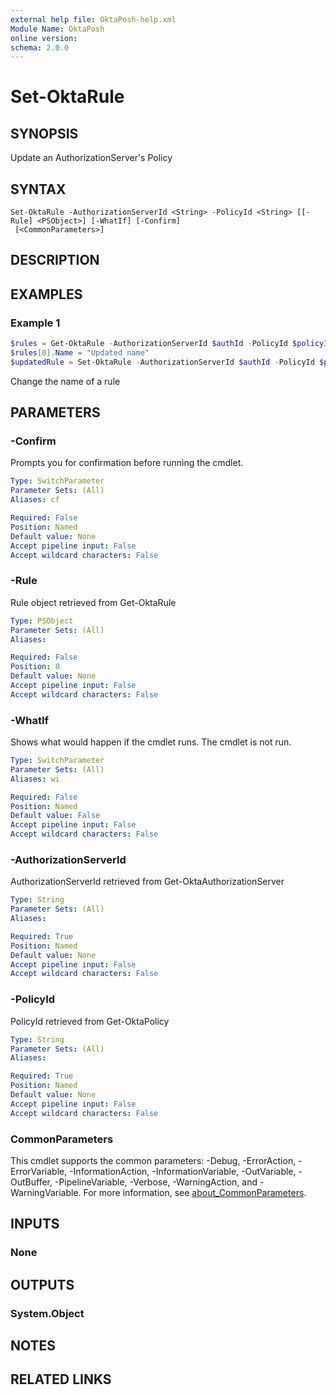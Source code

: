 ```yaml
---
external help file: OktaPosh-help.xml
Module Name: OktaPosh
online version:
schema: 2.0.0
---
```


# Set-OktaRule

## SYNOPSIS
Update an AuthorizationServer's Policy

## SYNTAX

```
Set-OktaRule -AuthorizationServerId <String> -PolicyId <String> [[-Rule] <PSObject>] [-WhatIf] [-Confirm]
 [<CommonParameters>]
```

## DESCRIPTION

## EXAMPLES

### Example 1
```powershell
$rules = Get-OktaRule -AuthorizationServerId $authId -PolicyId $policyId
$rules[0].Name = "Updated name"
$updatedRule = Set-OktaRule -AuthorizationServerId $authId -PolicyId $policyId -Rule $rules[0]
```

Change the name of a rule

## PARAMETERS

### -Confirm
Prompts you for confirmation before running the cmdlet.

```yaml
Type: SwitchParameter
Parameter Sets: (All)
Aliases: cf

Required: False
Position: Named
Default value: None
Accept pipeline input: False
Accept wildcard characters: False
```

### -Rule
Rule object retrieved from Get-OktaRule

```yaml
Type: PSObject
Parameter Sets: (All)
Aliases:

Required: False
Position: 0
Default value: None
Accept pipeline input: False
Accept wildcard characters: False
```

### -WhatIf
Shows what would happen if the cmdlet runs.
The cmdlet is not run.

```yaml
Type: SwitchParameter
Parameter Sets: (All)
Aliases: wi

Required: False
Position: Named
Default value: False
Accept pipeline input: False
Accept wildcard characters: False
```

### -AuthorizationServerId
AuthorizationServerId retrieved from Get-OktaAuthorizationServer

```yaml
Type: String
Parameter Sets: (All)
Aliases:

Required: True
Position: Named
Default value: None
Accept pipeline input: False
Accept wildcard characters: False
```

### -PolicyId
PolicyId retrieved from Get-OktaPolicy

```yaml
Type: String
Parameter Sets: (All)
Aliases:

Required: True
Position: Named
Default value: None
Accept pipeline input: False
Accept wildcard characters: False
```

### CommonParameters
This cmdlet supports the common parameters: -Debug, -ErrorAction, -ErrorVariable, -InformationAction, -InformationVariable, -OutVariable, -OutBuffer, -PipelineVariable, -Verbose, -WarningAction, and -WarningVariable. For more information, see [about_CommonParameters](http://go.microsoft.com/fwlink/?LinkID=113216).

## INPUTS

### None

## OUTPUTS

### System.Object
## NOTES

## RELATED LINKS
